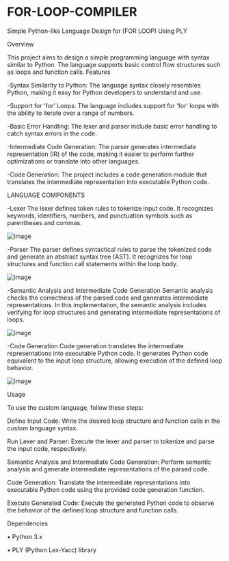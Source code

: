 # FOR-LOOP-COMPILER

Simple Python-like Language Design for (FOR LOOP) Using PLY

Overview

This project aims to design a simple programming language with syntax similar to Python. The language supports basic control flow structures such as loops and function calls.
Features

-Syntax Similarity to Python: The language syntax closely resembles Python, making it easy for Python developers to understand and use.

-Support for 'for' Loops: The language includes support for 'for' loops with the ability to iterate over a range of numbers.

-Basic Error Handling: The lexer and parser include basic error handling to catch syntax errors in the code.

-Intermediate Code Generation: The parser generates intermediate representation (IR) of the code, making it easier to perform further optimizations or translate into other languages.

-Code Generation: The project includes a code generation module that translates the intermediate representation into executable Python code.

LANGUAGE COMPONENTS

-Lexer
The lexer defines token rules to tokenize input code. It recognizes keywords, identifiers, numbers, and punctuation symbols such as parentheses and commas.

 ![image](https://github.com/ISHAsolanki/FOR-LOOP-COMPILER/assets/113380022/6344ecca-e706-4d0a-9a63-d432e94307eb)

-Parser
The parser defines syntactical rules to parse the tokenized code and generate an abstract syntax tree (AST). It recognizes for loop structures and function call statements within the loop body.

![image](https://github.com/ISHAsolanki/FOR-LOOP-COMPILER/assets/113380022/428c2632-ba31-4571-bffc-7dcaa92cc352)

-Semantic Analysis and Intermediate Code Generation
Semantic analysis checks the correctness of the parsed code and generates intermediate representations. In this implementation, the semantic analysis includes verifying for loop structures and generating intermediate representations of loops.

![image](https://github.com/ISHAsolanki/FOR-LOOP-COMPILER/assets/113380022/1160f1a3-8664-4f4e-9bae-6cb055f10a2d)

-Code Generation
Code generation translates the intermediate representations into executable Python code. It generates Python code equivalent to the input loop structure, allowing execution of the defined loop behavior.

![image](https://github.com/ISHAsolanki/FOR-LOOP-COMPILER/assets/113380022/cbb66d6e-9687-4aab-bcb6-b9a10d0ca8b1)

 
Usage

To use the custom language, follow these steps:

Define Input Code: Write the desired loop structure and function calls in the custom language syntax.

Run Lexer and Parser: Execute the lexer and parser to tokenize and parse the input code, respectively.

Semantic Analysis and Intermediate Code Generation: Perform semantic analysis and generate intermediate representations of the parsed code.

Code Generation: Translate the intermediate representations into executable Python code using the provided code generation function.

Execute Generated Code: Execute the generated Python code to observe the behavior of the defined loop structure and function calls.

Dependencies

•	Python 3.x  

•	PLY (Python Lex-Yacc) library

